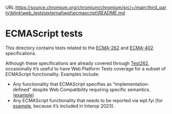 URL:https://source.chromium.org/chromium/chromium/src/+/main:third_party\blink\web_tests\external\wpt\ecmascript\README.md
# ECMAScript tests

This directory contains tests related to the [ECMA-262](https://tc39.es/ecma262/) and [ECMA-402](https://tc39.es/ecma402/) specifications.

Although these specifications are already covered through [Test262](https://github.com/tc39/test262), occasionally it’s useful to have Web Platform Tests coverage for a subset of ECMAScript functionality. Examples include:

- Any functionality that ECMAScript specifies as “implementation-defined” despite Web Compatibility requiring specific semantics. ([example](https://github.com/web-platform-tests/wpt/pull/41760))
- Any ECMAScript functionality that needs to be reported via wpt.fyi (for [example](https://github.com/web-platform-tests/wpt/pull/37928), because it’s included in Interop 2023).
